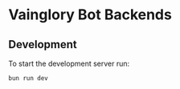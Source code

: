 # Vainglory Bot Backends

## Development
To start the development server run:
```bash
bun run dev
```